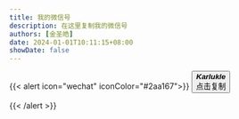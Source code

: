```yaml
---
title: 我的微信号
description: 在这里复制我的微信号
authors: [金圣皓]
date: 2024-01-01T10:11:15+08:00
showDate: false
---
```

{{< alert icon="wechat" iconColor="#2aa167">}}
<button type="button" id="cpy">***Karlukle***<div id="cpyd">点击复制</div></button>


<script src="https://cdn.staticfile.org/clipboard.js/2.0.4/clipboard.min.js"></script>

<script>
new ClipboardJS('#cpy', {
    text: function(trigger) {
        return "Karlukle";
    }
}).on('success', function(e) {
	// clearInterval(function);
   document.getElementById("cpyd").innerHTML="复制成功";
   e.clearSelection();
   setTimeout(function(){document.getElementById("cpyd").innerHTML="点击复制";},1000);
}).on('error', function(e) {
	// clearInterval(function);
    document.getElementById("cpyd").innerHTML="复制失败";
});
</script>
{{< /alert >}}